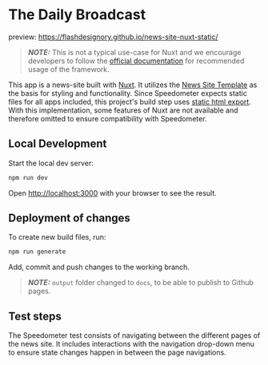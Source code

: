# The Daily Broadcast

preview: https://flashdesignory.github.io/news-site-nuxt-static/

> **_NOTE:_** This is not a typical use-case for Nuxt and we encourage developers to follow the [official documentation](https://nuxt.com/docs) for recommended usage of the framework.

This app is a news-site built with [Nuxt](https://nuxt.com/). It utilizes the [News Site Template](https://github.com/flashdesignory/news-site-template) as the basis for styling and functionality.
Since Speedometer expects static files for all apps included, this project's build step uses [static html export](https://content.nuxtjs.org/guide/deploy/static-hosting/).
<br>With this implementation, some features of Nuxt are not available and therefore omitted to ensure compatibility with Speedometer.

## Local Development

Start the local dev server:

```bash
npm run dev
```

Open [http://localhost:3000](http://localhost:3000) with your browser to see the result.

## Deployment of changes

To create new build files, run:

```bash
npm run generate
```

Add, commit and push changes to the working branch.

> **_NOTE:_** `output` folder changed to `docs`, to be able to publish to Github pages.

## Test steps

The Speedometer test consists of navigating between the different pages of the news site.
It includes interactions with the navigation drop-down menu to ensure state changes happen in between the page navigations.
